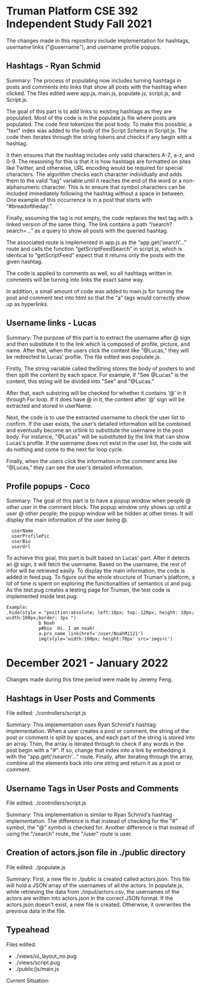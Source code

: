 Truman Platform CSE 392 Independent Study Fall 2021 
=======================

The changes made in this repository include implementation for hashtags, username links ("@username"), and username profile popups.

Hashtags - Ryan Schmid
------
Summary: The process of populating now includes turning hashtags in posts and comments into links that show all posts with the hashtag when clicked. The files edited were app.js, main.js, populate.js, script.js, and Script.js.

The goal of this part is to add links to existing hashtags as they are populated. Most of the code is in the populate.js file where posts are populated. The code first tokenizes the post body. To make this possible, a "text" index was added to the body of the Script Schema in Script.js. The code then iterates through the string tokens and checks if any begin with a hashtag. 

It then ensures that the hashtag includes only valid characters A-Z, a-z, and 0-9. The reasoning for this is that it is how hashtags are formatted on sites like Twitter, and otherwise, URL encoding would be required for special characters. The algorithm checks each character individually and adds them to the valid “tag” variable until it reaches the end of the word or a non-alphanumeric character. This is to ensure that symbol characters can be included immediately following the hashtag without a space in between. One example of this occurrence is in a post that starts with “#breadoftheday:”. 

Finally, assuming the tag is not empty, the code replaces the text tag with a linked version of the same thing. The link contains a path “/search?search=…” as a query to show all posts with the queried hashtag. 

The associated route is implemented in app.js as the “app.get(‘search’…” route and calls the function “getScriptFeedSearch” in script.js, which is identical to “getScriptFeed” expect that it returns only the posts with the given hashtag. 

The code is applied to comments as well, so all hashtags written in comments will be turning into links the exact same way. 

In addition, a small amount of code was added to main.js for turning the post and comment text into html so that the “a” tags would correctly show up as hyperlinks. 


Username links - Lucas
------
Summary: The purpose of this part is to extract the username after @ sign and then substitute it to the link which is composed of profile, picture, and name. After that, when the users click the content like "@Lucas," they will be redirected to Lucas' profile. The file edited was populate.js.

Firstly, The string variable called theString stores the body of posters to and then split the content by each space. For example, if "See @Lucas" is the content, this string will be divided into "See" and "@Lucas."

After that, each substring  will be checked for whether it contains ‘@’ in it through For loop. If it does have @ in it, the content after ‘@’ sign will be extracted and stored in userName. 

Next, the code is to use the extracted username to check the user list to confirm. If the user exists, the user’s detailed information will be combined and eventually become an urllink to substitute the username in the post body. For instance, "@Lucas" will be substituted by the link that can show Lucas's profile. If the username does not exist in the user list, the code will do nothing and come to the next for loop cycle.  

Finally, when the users click the information in the comment area like “@Lucas,” they can see the user’s detailed information.


Profile popups - Coco
------
Summary: The goal of this part is to have a popup window when people @ other user in the comment block. The popup window only shows up until a user @ other people; the popup window will be hidden at other times. It will display the main information of the user being @. 
```
  userName
  userProfilePic
  userBio
  userUrl
```
To achieve this goal, this part is built based on Lucas' part. After it detects an @ sign, it will fetch the username. Based on the username, the rest of infor will be retrieved easily. To display the main information, the code is added in feed.pug. 
To figure out the whole structure of Truman's platform, a lot of time is spent on exploring the functionalities of semantics ui and pug. 
As the test.pug creates a testing page for Truman, the test code is implemented inside test.pug. 
```
Example:
.hide(style = "position:absolute; left:10px; top:-120px; height: 10px; width:100px;border: 3px ")
            b Noah
            p#bio  Hi, I am noah! 
            a.pro_name_link(href='/user/NoahM1121') 
            img(style='width:100px; height:70px' src='imgsrc')
```


December 2021 - January 2022 
=======================

Changes made during this time period were made by Jeremy Feng.

Hashtags in User Posts and Comments
------
File edited: ./controllers/script.js

Summary: This implementation uses Ryan Schmid's hashtag implementation. When a user creates a post or comment, the string of the post or comment is split by spaces, and each part of the string is stored into an array. Then, the array is iterated through to check if any words in the post begin with a "#". If so, change that index into a link by embedding it with the "app.get('/search'…" route. Finally, after iterating through the array, combine all the elements back into one string and return it as a post or comment.

Username Tags in User Posts and Comments
------
File edited: ./controllers/script.js

Summary: This implementation is similar to Ryan Schmid's hashtag implementation. The difference is that instead of checking for the "#" symbol, the "@" symbol is checked for. Another difference is that instead of using the "/search" route, the "/user" route is user.

Creation of actors.json file in ./public directory
------
File edited: ./populate.js

Summary: First, a new file in ./public is created called actors.json. This file will hold a JSON array of the usernames of all the actors. In populate.js, while retrieving the data from ./input/actors.csv, the usernames of the actors are written into actors.json in the correct JSON format. If the actors.json doesn't exist, a new file is created. Otherwise, it overwrites the previous data in the file.

Typeahead
------
Files edited:
- ./views/ui_layout_no.pug
- ./views/script.pug
- ./public/js/main.js

Current Situation: